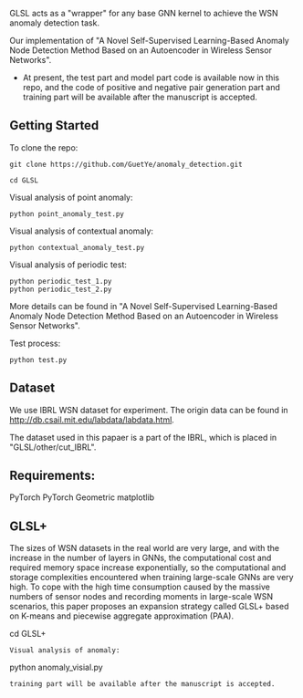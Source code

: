 GLSL acts as a "wrapper" for any base GNN kernel to achieve the WSN anomaly detection task.

Our implementation of "A Novel Self-Supervised Learning-Based Anomaly Node Detection Method Based on an Autoencoder in Wireless Sensor Networks".
- At present, the test part and model part code is available now in this repo, and the code of positive and negative pair generation part and training part will be available after the manuscript is accepted.
## Getting Started
To clone the repo:
```
git clone https://github.com/GuetYe/anomaly_detection.git

cd GLSL
```
Visual analysis of point anomaly:
```
python point_anomaly_test.py
```
Visual analysis of contextual anomaly:
```
python contextual_anomaly_test.py
```
Visual analysis of periodic test:
```
python periodic_test_1.py
python periodic_test_2.py
```
More details can be found in "A Novel Self-Supervised Learning-Based Anomaly Node Detection Method Based on an Autoencoder in Wireless Sensor Networks".

Test process:
```
python test.py
```
## Dataset
We use IBRL WSN dataset for experiment. The origin data can be found in http://db.csail.mit.edu/labdata/labdata.html.

The dataset used in this papaer is a part of the IBRL, which is placed in "GLSL/other/cut_IBRL".
## Requirements:
PyTorch
PyTorch Geometric
matplotlib

## GLSL+
The sizes of WSN datasets in the real world are very large, and with the increase in the number of layers in GNNs, the computational cost and required memory space increase exponentially, so the computational and storage complexities encountered when training large-scale GNNs are very high. To cope with the high time consumption caused by the massive numbers of sensor nodes and recording moments in large-scale WSN scenarios, this paper proposes an expansion strategy called GLSL+ based on K-means and piecewise aggregate approximation (PAA).

cd GLSL+
```
Visual analysis of anomaly:
```
python anomaly_visial.py
```
training part will be available after the manuscript is accepted.

